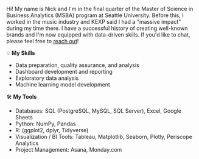 Hi! My name is Nick and I'm in the final quarter of the Master of Science in Business Analytics (MSBA) program at Seattle University. Before this, I worked in the music industry and KEXP said I had a "massive impact" during my time there. I have a successful history of creating well-known brands and I'm now equipped with data-driven skills. If you'd like to chat, please feel free to <a href='https://www.linkedin.com/in/nick-carroll1/'>reach out</a>!

💡 <b>My Skills</b>
* Data preparation, quality assurance, and analysis
* Dashboard development and reporting
* Exploratory data analysis
* Machine learning model development

🛠️ <b> My Tools</b>
- Databases: SQL (PostgreSQL, MySQL, SQL Server), Excel, Google Sheets
- Python: NumPy, Pandas
- R: (ggplot2, dplyr, Tidyverse)
- Visualization / BI Tools: Tableau, Matplotlib, Seaborn, Plotly, Periscope Analytics
- Project Management: Asana, Monday.com

<!--
**nbcarroll/nbcarroll** is a ✨ _special_ ✨ repository because its `README.md` (this file) appears on your GitHub profile.

Here are some ideas to get you started:

- 🔭 I’m currently working on ...
- 🌱 I’m currently learning ...
- 👯 I’m looking to collaborate on ...
- 🤔 I’m looking for help with ...
- 💬 Ask me about ...
- 📫 How to reach me: ...
- 😄 Pronouns: ...
- ⚡ Fun fact: ...
-->
